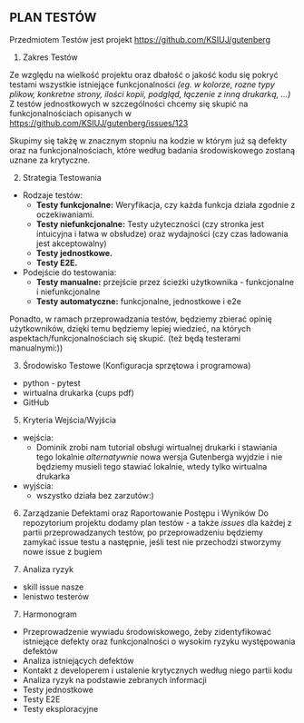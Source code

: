 ## PLAN TESTÓW
Przedmiotem Testów jest projekt https://github.com/KSIUJ/gutenberg 

1) Zakres Testów
   
Ze względu na wielkość projektu oraz dbałość o jakość kodu się pokryć testami wszystkie istniejące funkcjonalności *(eg. w kolorze, rozne typy plikow, konkretne strony, ilości kopii, podgląd, łączenie z inną drukarką, ...)*
Z testów jednostkowych w szczególności chcemy się skupić na funkcjonalnościach opisanych w https://github.com/KSIUJ/gutenberg/issues/123

Skupimy się takżę w znacznym stopniu na kodzie w którym już są defekty oraz na funkcjonalnościach, które według badania środowiskowego zostaną uznane za krytyczne.

2) Strategia Testowania 
- Rodzaje testów:
  - **Testy funkcjonalne:** Weryfikacja, czy każda funkcja działa zgodnie z oczekiwaniami.
  - **Testy niefunkcjonalne:** Testy użyteczności (czy stronka jest intuicyjna i łatwa w obsłudze) oraz wydajności (czy czas ładowania jest akceptowalny)
  - **Testy jednostkowe.**
  - **Testy E2E.**
- Podejście do testowania: 
  - **Testy manualne:** przejście przez ścieżki użytkownika - funkcjonalne i niefunkcjonalne 
  - **Testy automatyczne:** funkcjonalne, jednostkowe i e2e
 
Ponadto, w ramach przeprowadzania testów, będziemy zbierać opinię użytkowników, dzięki temu będziemy lepiej wiedzieć, na których aspektach/funkcjonalnościach się skupić. (też będą testerami manualnymi:))

3) Środowisko Testowe (Konfiguracja sprzętowa i programowa)
- python - pytest
- wirtualna drukarka (cups pdf)
- GitHub

5) Kryteria Wejścia/Wyjścia
- wejścia:
  - Dominik zrobi nam tutorial obsługi wirtualnej drukarki i stawiania tego lokalnie *alternatywnie* nowa wersja Gutenberga wyjdzie i nie będziemy musieli tego stawiać lokalnie, wtedy tylko wirtualna drukarka
- wyjścia:
  - wszystko działa bez zarzutów:)

6) Zarządzanie Defektami oraz Raportowanie Postępu i Wyników
Do repozytorium projektu dodamy plan testów - a także *issues* dla każdej z partii przeprowadzanych testów, po przeprowadzeniu będziemy zamykać issue testu a następnie, jeśli test nie przechodzi stworzymy nowe issue z bugiem
  
6) Analiza ryzyk

- skill issue nasze
- lenistwo testerów

7) Harmonogram

* Przeprowadzenie wywiadu środowiskowego, żeby zidentyfikować istniejące defekty oraz funkcjonalności o wysokim ryzyku występowania defektów
* Analiza istniejących defektów
* Kontakt z developerem i ustalenie krytycznych według niego partii kodu
* Analiza ryzyk na podstawie zebranych informacji
* Testy jednostkowe
* Testy E2E
* Testy eksploracyjne
